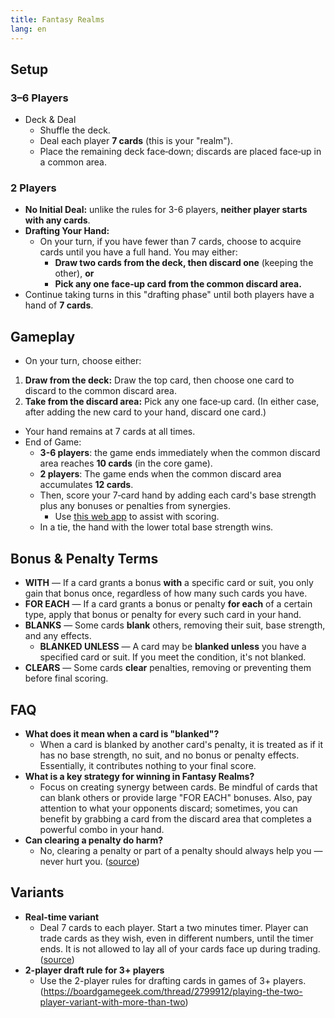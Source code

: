 ```yaml
---
title: Fantasy Realms
lang: en
---
```


## Setup

### 3–6 Players

- Deck & Deal
    - Shuffle the deck.
    - Deal each player **7 cards** (this is your "realm").
    - Place the remaining deck face‑down; discards are placed face‑up in a common area.

### 2 Players

- **No Initial Deal:** unlike the rules for 3-6 players, **neither player starts with any cards**.
- **Drafting Your Hand:**
    - On your turn, if you have fewer than 7 cards, choose to acquire cards until you have a full hand. You may either:
        - **Draw two cards from the deck, then discard one** (keeping the other), **or**
        - **Pick any one face‑up card from the common discard area.**
- Continue taking turns in this "drafting phase" until both players have a hand of **7 cards**.

## Gameplay

- On your turn, choose either:

 1. **Draw from the deck:** Draw the top card, then choose one card to discard to the common discard area.
 2. **Take from the discard area:** Pick any one face‑up card. (In either case, after adding the new card to your hand, discard one card.)

- Your hand remains at 7 cards at all times.
- End of Game:
    - **3-6 players**: the game ends immediately when the common discard area reaches **10 cards** (in the core game).
    - **2 players**: The game ends when the common discard area accumulates **12 cards**.
    - Then, score your 7‑card hand by adding each card's base strength plus any bonuses or penalties from synergies.
        - Use [this web app](https://fantasy-realms.github.io/index.html) to assist with scoring.
    - In a tie, the hand with the lower total base strength wins.

## Bonus & Penalty Terms

- **WITH** — If a card grants a bonus **with** a specific card or suit, you only gain that bonus once, regardless of how many such cards you have.
- **FOR EACH** — If a card grants a bonus or penalty **for each** of a certain type, apply that bonus or penalty for every such card in your hand.
- **BLANKS** — Some cards **blank** others, removing their suit, base strength, and any effects.
    - **BLANKED UNLESS** — A card may be **blanked unless** you have a specified card or suit. If you meet the condition, it's not blanked.
- **CLEARS** — Some cards **clear** penalties, removing or preventing them before final scoring.

## FAQ

- **What does it mean when a card is "blanked"?**
    - When a card is blanked by another card's penalty, it is treated as if it has no base strength, no suit, and no bonus or penalty effects. Essentially, it contributes nothing to your final score.
- **What is a key strategy for winning in Fantasy Realms?**
    - Focus on creating synergy between cards. Be mindful of cards that can blank others or provide large "FOR EACH" bonuses. Also, pay attention to what your opponents discard; sometimes, you can benefit by grabbing a card from the discard area that completes a powerful combo in your hand.
- **Can clearing a penalty do harm?**
    - No, clearing a penalty or part of a penalty should always help you — never hurt you. ([source](https://boardgamegeek.com/thread/2601512/war-dirigible-army-rangers))

## Variants

- **Real-time variant**
    - Deal 7 cards to each player. Start a two minutes timer. Player can trade cards as they wish, even in different numbers, until the timer ends. It is not allowed to lay all of your cards face up during trading. ([source](https://boardgamegeek.com/thread/2882269/fun-real-time-variant))
- **2-player draft rule for 3+ players**
    - Use the 2-player rules for drafting cards in games of 3+ players. (<https://boardgamegeek.com/thread/2799912/playing-the-two-player-variant-with-more-than-two>)
